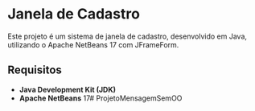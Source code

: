 # Janela de Cadastro

Este projeto é um sistema de janela de cadastro, desenvolvido em Java, utilizando o Apache NetBeans 17 com JFrameForm.

## Requisitos

- **Java Development Kit (JDK)**
- **Apache NetBeans** 17# ProjetoMensagemSemOO